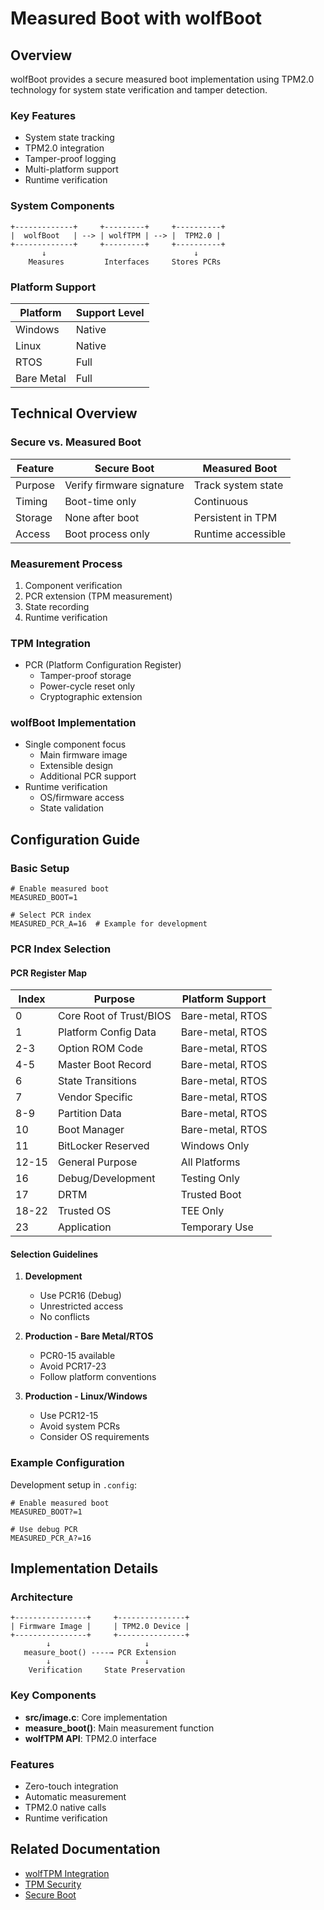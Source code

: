 # Measured Boot with wolfBoot

## Overview
wolfBoot provides a secure measured boot implementation using TPM2.0 technology for system state verification and tamper detection.

### Key Features
- System state tracking
- TPM2.0 integration
- Tamper-proof logging
- Multi-platform support
- Runtime verification

### System Components
```
+-------------+     +---------+     +----------+
|  wolfBoot   | --> | wolfTPM | --> |  TPM2.0 |
+-------------+     +---------+     +----------+
       ↓                                 ↓
    Measures         Interfaces     Stores PCRs
```

### Platform Support
| Platform | Support Level |
|----------|--------------|
| Windows | Native |
| Linux | Native |
| RTOS | Full |
| Bare Metal | Full |

## Technical Overview

### Secure vs. Measured Boot
| Feature | Secure Boot | Measured Boot |
|---------|-------------|---------------|
| Purpose | Verify firmware signature | Track system state |
| Timing | Boot-time only | Continuous |
| Storage | None after boot | Persistent in TPM |
| Access | Boot process only | Runtime accessible |

### Measurement Process
1. Component verification
2. PCR extension (TPM measurement)
3. State recording
4. Runtime verification

### TPM Integration
- PCR (Platform Configuration Register)
  - Tamper-proof storage
  - Power-cycle reset only
  - Cryptographic extension

### wolfBoot Implementation
- Single component focus
  - Main firmware image
  - Extensible design
  - Additional PCR support
- Runtime verification
  - OS/firmware access
  - State validation

## Configuration Guide

### Basic Setup
```make
# Enable measured boot
MEASURED_BOOT=1

# Select PCR index
MEASURED_PCR_A=16  # Example for development
```

### PCR Index Selection

#### PCR Register Map
| Index | Purpose | Platform Support |
|-------|---------|-----------------|
| 0 | Core Root of Trust/BIOS | Bare-metal, RTOS |
| 1 | Platform Config Data | Bare-metal, RTOS |
| 2-3 | Option ROM Code | Bare-metal, RTOS |
| 4-5 | Master Boot Record | Bare-metal, RTOS |
| 6 | State Transitions | Bare-metal, RTOS |
| 7 | Vendor Specific | Bare-metal, RTOS |
| 8-9 | Partition Data | Bare-metal, RTOS |
| 10 | Boot Manager | Bare-metal, RTOS |
| 11 | BitLocker Reserved | Windows Only |
| 12-15 | General Purpose | All Platforms |
| 16 | Debug/Development | Testing Only |
| 17 | DRTM | Trusted Boot |
| 18-22 | Trusted OS | TEE Only |
| 23 | Application | Temporary Use |

#### Selection Guidelines
1. **Development**
   - Use PCR16 (Debug)
   - Unrestricted access
   - No conflicts

2. **Production - Bare Metal/RTOS**
   - PCR0-15 available
   - Avoid PCR17-23
   - Follow platform conventions

3. **Production - Linux/Windows**
   - Use PCR12-15
   - Avoid system PCRs
   - Consider OS requirements

### Example Configuration
Development setup in `.config`:
```make
# Enable measured boot
MEASURED_BOOT?=1

# Use debug PCR
MEASURED_PCR_A?=16
```

## Implementation Details

### Architecture
```
+----------------+     +---------------+
| Firmware Image |     | TPM2.0 Device |
+----------------+     +---------------+
        ↓                     ↓
   measure_boot() ----→ PCR Extension
        ↓                     ↓
    Verification     State Preservation
```

### Key Components
- **src/image.c**: Core implementation
- **measure_boot()**: Main measurement function
- **wolfTPM API**: TPM2.0 interface

### Features
- Zero-touch integration
- Automatic measurement
- TPM2.0 native calls
- Runtime verification

## Related Documentation
- [wolfTPM Integration](https://github.com/wolfSSL/wolfTPM)
- [TPM Security](TPM.md)
- [Secure Boot](Signing.md)

